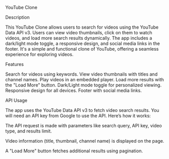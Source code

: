 YouTube Clone



Description


This YouTube Clone allows users to search for videos using the YouTube Data API v3. Users can view video thumbnails, click on them to watch videos, and load more search results dynamically. The app includes a dark/light mode toggle, a responsive design, and social media links in the footer. It's a simple and functional clone of YouTube, offering a seamless experience for exploring videos.



Features


Search for videos using keywords.
View video thumbnails with titles and channel names.
Play videos in an embedded player.
Load more results with the "Load More" button.
Dark/Light mode toggle for personalized viewing.
Responsive design for all devices.
Footer with social media links.



API Usage


The app uses the YouTube Data API v3 to fetch video search results. You will need an API key from Google to use the API. Here’s how it works:


The API request is made with parameters like search query, API key, video type, and results limit.

Video information (title, thumbnail, channel name) is displayed on the page.

A "Load More" button fetches additional results using pagination.

